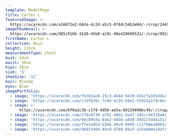 ```yaml
---
template: ModelPage
title: Carter L
featuredImage: >-
  https://ucarecdn.com/a16672e2-68da-4c2d-a5c5-8f8dc54b3e04/-/crop/2449x1113/0,91/-/preview/
imageThumbnail: >-
  https://ucarecdn.com/d85c916b-1b20-45b8-a19c-98e428680532/-/crop/992x1332/389,95/-/preview/
firstName: Carter L
collection: Boys
height: 115cm
measurementType: chest
bust: 54cm
waist: 50cm
hips: 58cm
size: '5'
shoeSize: '12'
hair: Blonde
eyes: Blue
imagePortfolio:
  - image: 'https://ucarecdn.com/f6391ae9-25c3-4644-9430-d3ecfa165dda/'
  - image: 'https://ucarecdn.com/c7dfb26c-7c0d-4c35-b9e2-55914a1f4c0e/'
  - image: >-
      https://ucarecdn.com/6f0a2c3b-c1f8-4d50-ae5a-9d139898bc49/-/crop/1282x1712/193,574/-/preview/
  - image: 'https://ucarecdn.com/2f4c6f30-a701-40d1-ba47-345cc9e37ba6/'
  - image: 'https://ucarecdn.com/9ec895d1-84b2-4b56-a8d8-49d225dd4151/'
  - image: 'https://ucarecdn.com/f7e1e8b3-b2bb-49c0-8995-c21798ea89b5/'
  - image: 'https://ucarecdn.com/4645340d-04c0-47b0-bbaf-a1babb0e14af/'
---
```



